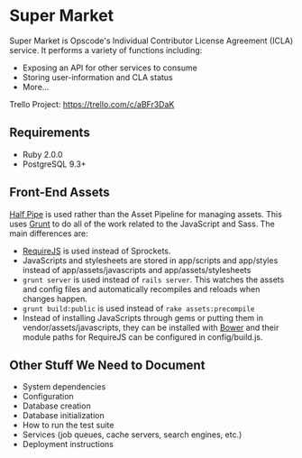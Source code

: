 Super Market
============

Super Market is Opscode's Individual Contributor License Agreement (ICLA) service. It performs a variety of functions including:

- Exposing an API for other services to consume
- Storing user-information and CLA status
- More...

Trello Project: https://trello.com/c/aBFr3DaK

Requirements
------------
- Ruby 2.0.0
- PostgreSQL 9.3+

Front-End Assets
----------------

[Half Pipe](https://github.com/d-i/half-pipe) is used rather than the Asset Pipeline for managing assets. This uses [Grunt](http://gruntjs.com/) to do all of the work related to the JavaScript and Sass. The main differences are:

* [RequireJS](http://requirejs.org/) is used instead of Sprockets.
* JavaScripts and stylesheets are stored in app/scripts and app/styles instead of app/assets/javascripts and app/assets/stylesheets
* `grunt server` is used instead of `rails server`. This watches the assets and config files and automatically recompiles and reloads when changes happen.
* `grunt build:public` is used instead of `rake assets:precompile`
* Instead of installing JavaScripts through gems or putting them in vendor/assets/javascripts, they can be installed with [Bower](http://bower.io/) and their module paths for RequireJS can be configured in config/build.js.

Other Stuff We Need to Document
-------------------------------

- System dependencies
- Configuration
- Database creation
- Database initialization
- How to run the test suite
- Services (job queues, cache servers, search engines, etc.)
- Deployment instructions

